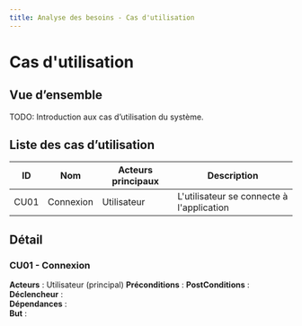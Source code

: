 ```yaml
---
title: Analyse des besoins - Cas d'utilisation
---
```


# Cas d'utilisation

## Vue d’ensemble

TODO: Introduction aux cas d’utilisation du système.

## Liste des cas d’utilisation

| ID | Nom | Acteurs principaux | Description |
|----|-----|---------------------|-------------|
| CU01 | Connexion | Utilisateur | L'utilisateur se connecte à l'application |

## Détail

### CU01 - Connexion

**Acteurs** : Utilisateur (principal)
**Préconditions** : 
**PostConditions** :
**Déclencheur** :   
**Dépendances** :   
**But** :